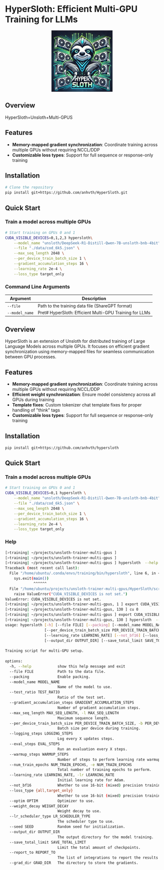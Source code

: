 # HyperSloth: Efficient Multi-GPU Training for LLMs

<p align="center">
    <img src="images/hpsloth.png" alt="HyperSloth Logo" width="200" />
</p>

## Overview

HyperSloth=Unsloth+Multi-GPUS

## Features

- **Memory-mapped gradient synchronization**: Coordinate training across multiple GPUs without requiring NCCL/DDP
- **Customizable loss types**: Support for full sequence or response-only training

## Installation

```bash
# Clone the repository
pip install git+https://github.com/anhvth/HyperSloth.git

```

## Quick Start

### Train a model across multiple GPUs

```bash
# Start training on GPUs 0 and 1
CUDA_VISIBLE_DEVICES=0,1,2,3 hypersloth\
    --model_name "unsloth/DeepSeek-R1-Distill-Qwen-7B-unsloth-bnb-4bit" \
    --file "./data/cod_6k5.json" \
    --max_seq_length 2048 \
    --per_device_train_batch_size 1 \
    --gradient_accumulation_steps 16 \
    --learning_rate 2e-4 \
    --loss_type target_only
```

### Command Line Arguments

| Argument | Description |
|----------|-------------|
| `--file` | Path to the training data file (ShareGPT format) |
| `--model_name` | Pret# HyperSloth: Efficient Multi-GPU Training for LLMs



## Overview

HyperSloth is an extension of Unsloth for distributed training of Large Language Models across multiple GPUs. It focuses on efficient gradient synchronization using memory-mapped files for seamless communication between GPU processes.

## Features

- **Memory-mapped gradient synchronization**: Coordinate training across multiple GPUs without requiring NCCL/DDP
- **Efficient weight synchronization**: Ensure model consistency across all GPUs during training
- **Template fixes**: Custom tokenizer chat template fixes for proper handling of "think" tags
- **Customizable loss types**: Support for full sequence or response-only training

## Installation

```bash
pip install git+https://github.com/anhvth/hypersloth
```

## Quick Start

### Train a model across multiple GPUs

```bash
# Start training on GPUs 0 and 1
CUDA_VISIBLE_DEVICES=0,1 hypersloth \
    --model_name "unsloth/DeepSeek-R1-Distill-Qwen-7B-unsloth-bnb-4bit" \
    --file "./data/cod_6k5.json" \
    --max_seq_length 2048 \
    --per_device_train_batch_size 1 \
    --gradient_accumulation_steps 16 \
    --learning_rate 2e-4 \
    --loss_type target_only
```

### Help
```bash
[>training| ~/projects/unsloth-trainer-multi-gpus ] 
[>training| ~/projects/unsloth-trainer-multi-gpus ] 
[>training| ~/projects/unsloth-trainer-multi-gpus ] hypersloth  --help
Traceback (most recent call last):
  File "/home/ubuntu/.conda/envs/training/bin/hypersloth", line 6, in <module>
    sys.exit(main())
             ^^^^^^
  File "/home/ubuntu/projects/unsloth-trainer-multi-gpus/HyperSloth/scripts/hypersloth.py", line 185, in main
    raise ValueError("CUDA_VISIBLE_DEVICES is not set.")
ValueError: CUDA_VISIBLE_DEVICES is not set.
[>training| ~/projects/unsloth-trainer-multi-gpus, 1 ] export CUDA_VISIBLE_DEVICES=0,1,2,3,4,5,6,7
[>training| ~/projects/unsloth-trainer-multi-gpus, 130 ] cu 0        
[>training| ~/projects/unsloth-trainer-multi-gpus ] export CUDA_VISIBLE_DEVICES=0,1,2,3,4,5,6,7
[>training| ~/projects/unsloth-trainer-multi-gpus, 130 ] hypersloth  --help
usage: hypersloth [-h] [--file FILE] [--packing] [--model_name MODEL_NAME] [--test_ratio TEST_RATIO] [--gradient_accumulation_steps GRADIENT_ACCUMULATION_STEPS] [--max_seq_length MAX_SEQ_LENGTH]
                  [--per_device_train_batch_size PER_DEVICE_TRAIN_BATCH_SIZE] [--logging_steps LOGGING_STEPS] [--eval_steps EVAL_STEPS] [--warmup_steps WARMUP_STEPS] [--num_train_epochs NUM_TRAIN_EPOCHS]
                  [--learning_rate LEARNING_RATE] [--not_bf16] [--loss_type {all,target_only}] [--optim OPTIM] [--weight_decay WEIGHT_DECAY] [--lr_scheduler_type LR_SCHEDULER_TYPE] [--seed SEED]
                  [--output_dir OUTPUT_DIR] [--save_total_limit SAVE_TOTAL_LIMIT] [--report_to REPORT_TO] [--grad_dir GRAD_DIR]

Training script for multi-GPU setup.

options:
  -h, --help            show this help message and exit
  --file FILE           Path to the data file.
  --packing             Enable packing.
  --model_name MODEL_NAME
                        Name of the model to use.
  --test_ratio TEST_RATIO
                        Ratio of the test set.
  --gradient_accumulation_steps GRADIENT_ACCUMULATION_STEPS
                        Number of gradient accumulation steps.
  --max_seq_length MAX_SEQ_LENGTH, -l MAX_SEQ_LENGTH
                        Maximum sequence length.
  --per_device_train_batch_size PER_DEVICE_TRAIN_BATCH_SIZE, -b PER_DEVICE_TRAIN_BATCH_SIZE
                        Batch size per device during training.
  --logging_steps LOGGING_STEPS
                        Log every X updates steps.
  --eval_steps EVAL_STEPS
                        Run an evaluation every X steps.
  --warmup_steps WARMUP_STEPS
                        Number of steps to perform learning rate warmup.
  --num_train_epochs NUM_TRAIN_EPOCHS, -e NUM_TRAIN_EPOCHS
                        Total number of training epochs to perform.
  --learning_rate LEARNING_RATE, -lr LEARNING_RATE
                        Initial learning rate for Adam.
  --not_bf16            Whether to use 16-bit (mixed) precision training.
  --loss_type {all,target_only}
                        Whether to use 16-bit (mixed) precision training.
  --optim OPTIM         Optimizer to use.
  --weight_decay WEIGHT_DECAY
                        Weight decay to use.
  --lr_scheduler_type LR_SCHEDULER_TYPE
                        The scheduler type to use.
  --seed SEED           Random seed for initialization.
  --output_dir OUTPUT_DIR
                        The output directory for the model training.
  --save_total_limit SAVE_TOTAL_LIMIT
                        Limit the total amount of checkpoints.
  --report_to REPORT_TO
                        The list of integrations to report the results and logs to.
  --grad_dir GRAD_DIR   The directory to store the gradients.
```

